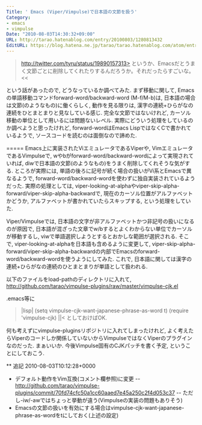 ```yaml
---
Title: ' Emacs (Viper/Vimpulse)で日本語の文節を扱う'
Category:
- emacs
- vimpulse
Date: "2010-08-03T14:30:32+09:00"
URL: http://tarao.hatenablog.com/entry/20100803/1280813432
EditURL: https://blog.hatena.ne.jp/tarao/tarao.hatenablog.com/atom/entry/6653586347149236224
---
```


>http://twitter.com/tyru/status/19890157313>
というか、Emacsだとうまく文節ごとに削除してくれたりするんだろうか。それだったらすごいな。
<<

という話があったので, どうなっているか調べてみた. まず移動に関して, Emacsの単語移動コマンドforward-word/backward-word (M-f/M-b)は, 日本語の場合は文節(のようなもの)に働くらしく, 動作を見る限りは, 漢字の連続+ひらがなの連続をひとまとまりと見なしている感じ. 完全な文節ではないけれど, カーソル移動の単位として用いるには問題ないレベル. 実際にどういう処理をしているのか調べようと思ったけれど, forward-wordはEmacs LispではなくCで書かれているようで, ソースコードを読むのは面倒なので諦めた.

=====
Emacs上に実装されたViエミュレータであるViperや, VimエミュレータであるVimpulseで, wやbがforward-word/backward-wordによって実現されていれば, diwで日本語の文節(のようなもの)をうまく削除してくれそうな気がする. ところが実際には, 単語の後ろに記号が続く場合の扱いがVi系とEmacsで異なるようで, forward-word/backward-wordを使わずに独自実装されているようだった. 実際の処理としては, viper-looking-at-alphaやviper-skip-alpha-forward/viper-skip-alpha-backwardで, 現在のカーソル位置がアルファベットかどうか, アルファベットが書かれていたらスキップする, という処理をしていた.

Viper/Vimpulseでは, 日本語の文字が非アルファベットかつ非記号の扱いになるのが原因で, 日本語が混ざった文章でw/bするとよくわからない単位でカーソルが移動するし, viwで単語選択しようとするとおかしな範囲が選択される. そこで, viper-looking-at-alphaを日本語も含めるように変更して, viper-skip-alpha-forward/viper-skip-alpha-backwardの内部でEmacsのforward-word/backward-wordを使うようにしてみた. これで, 日本語に関しては漢字の連続+ひらがなの連続のひとまとまりが単語として扱われる.

以下のファイルをload-pathのディレクトリに入れて,
http://github.com/tarao/vimpulse-plugins/raw/master/vimpulse-cjk.el

.emacs等に
>|lisp|
(setq vimpulse-cjk-want-japanese-phrase-as-word t)
(require 'vimpulse-cjk)
||<
としておけばOK.

何も考えずにvimpulse-pluginsリポジトリに入れてしまったけれど, よく考えたらViperのコードしか関係していないからVimpulseではなくViperのプラグインなのだった. まぁいいか. 今後Vimpulse固有のCJKパッチを書く予定, ということにしておこう.

** 追記 2010-08-03T10:12:28+0000

- デフォルト動作をVim互換(コメント欄参照)に変更
-- http://github.com/tarao/vimpulse-plugins/commit/70fd74cfc50a1cc60aaed7e45a250c2f4d053c37
-- ただし-iw/-awではちょっと挙動が違う(Vimpulseの実装の問題もありそう)
- Emacsの文節の扱いを有効にする場合はvimpulse-cjk-want-japanese-phrase-as-wordをtにしておく(上述の設定)
